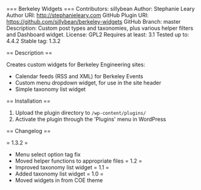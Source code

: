 === Berkeley Widgets ===
Contributors: sillybean
Author: Stephanie Leary
Author URI: http://stephanieleary.com
GitHub Plugin URI: https://github.com/sillybean/berkeley-widgets
GitHub Branch:     master
Description: Custom post types and taxonomies, plus various helper filters and Dashboard widget.
License: GPL2
Requires at least: 3.1
Tested up to: 4.4.2
Stable tag: 1.3.2

== Description ==

Creates custom widgets for Berkeley Engineering sites:

* Calendar feeds (RSS and XML) for Berkeley Events
* Custom menu dropdown widget, for use in the site header
* Simple taxonomy list widget

== Installation ==

1. Upload the plugin directory to `/wp-content/plugins/` 
1. Activate the plugin through the 'Plugins' menu in WordPress

== Changelog ==

= 1.3.2 =
* Menu select option tag fix
* Moved helper functions to appropriate files
= 1.2 =
* Improved taxonomy list widget
= 1.1 =
* Added taxonomy list widget
= 1.0 =
* Moved widgets in from COE theme